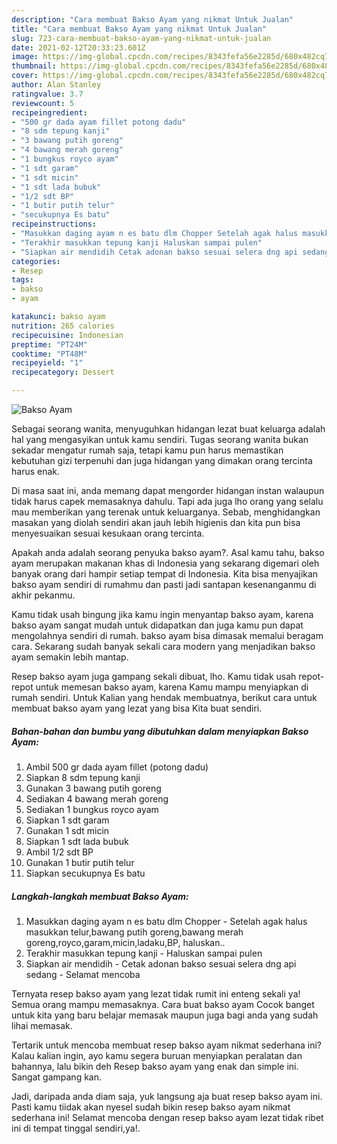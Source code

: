 ```yaml
---
description: "Cara membuat Bakso Ayam yang nikmat Untuk Jualan"
title: "Cara membuat Bakso Ayam yang nikmat Untuk Jualan"
slug: 723-cara-membuat-bakso-ayam-yang-nikmat-untuk-jualan
date: 2021-02-12T20:33:23.601Z
image: https://img-global.cpcdn.com/recipes/8343fefa56e2285d/680x482cq70/bakso-ayam-foto-resep-utama.jpg
thumbnail: https://img-global.cpcdn.com/recipes/8343fefa56e2285d/680x482cq70/bakso-ayam-foto-resep-utama.jpg
cover: https://img-global.cpcdn.com/recipes/8343fefa56e2285d/680x482cq70/bakso-ayam-foto-resep-utama.jpg
author: Alan Stanley
ratingvalue: 3.7
reviewcount: 5
recipeingredient:
- "500 gr dada ayam fillet potong dadu"
- "8 sdm tepung kanji"
- "3 bawang putih goreng"
- "4 bawang merah goreng"
- "1 bungkus royco ayam"
- "1 sdt garam"
- "1 sdt micin"
- "1 sdt lada bubuk"
- "1/2 sdt BP"
- "1 butir putih telur"
- "secukupnya Es batu"
recipeinstructions:
- "Masukkan daging ayam n es batu dlm Chopper Setelah agak halus masukkan telur,bawang putih goreng,bawang merah goreng,royco,garam,micin,ladaku,BP, haluskan.."
- "Terakhir masukkan tepung kanji Haluskan sampai pulen"
- "Siapkan air mendidih Cetak adonan bakso sesuai selera dng api sedang Selamat mencoba"
categories:
- Resep
tags:
- bakso
- ayam

katakunci: bakso ayam 
nutrition: 265 calories
recipecuisine: Indonesian
preptime: "PT24M"
cooktime: "PT48M"
recipeyield: "1"
recipecategory: Dessert

---
```



![Bakso Ayam](https://img-global.cpcdn.com/recipes/8343fefa56e2285d/680x482cq70/bakso-ayam-foto-resep-utama.jpg)

Sebagai seorang wanita, menyuguhkan hidangan lezat buat keluarga adalah hal yang mengasyikan untuk kamu sendiri. Tugas seorang  wanita bukan sekadar mengatur rumah saja, tetapi kamu pun harus memastikan kebutuhan gizi terpenuhi dan juga hidangan yang dimakan orang tercinta harus enak.

Di masa  saat ini, anda memang dapat mengorder hidangan instan walaupun tidak harus capek memasaknya dahulu. Tapi ada juga lho orang yang selalu mau memberikan yang terenak untuk keluarganya. Sebab, menghidangkan masakan yang diolah sendiri akan jauh lebih higienis dan kita pun bisa menyesuaikan sesuai kesukaan orang tercinta. 



Apakah anda adalah seorang penyuka bakso ayam?. Asal kamu tahu, bakso ayam merupakan makanan khas di Indonesia yang sekarang digemari oleh banyak orang dari hampir setiap tempat di Indonesia. Kita bisa menyajikan bakso ayam sendiri di rumahmu dan pasti jadi santapan kesenanganmu di akhir pekanmu.

Kamu tidak usah bingung jika kamu ingin menyantap bakso ayam, karena bakso ayam sangat mudah untuk didapatkan dan juga kamu pun dapat mengolahnya sendiri di rumah. bakso ayam bisa dimasak memalui beragam cara. Sekarang sudah banyak sekali cara modern yang menjadikan bakso ayam semakin lebih mantap.

Resep bakso ayam juga gampang sekali dibuat, lho. Kamu tidak usah repot-repot untuk memesan bakso ayam, karena Kamu mampu menyiapkan di rumah sendiri. Untuk Kalian yang hendak membuatnya, berikut cara untuk membuat bakso ayam yang lezat yang bisa Kita buat sendiri.

<!--inarticleads1-->

##### Bahan-bahan dan bumbu yang dibutuhkan dalam menyiapkan Bakso Ayam:

1. Ambil 500 gr dada ayam fillet (potong dadu)
1. Siapkan 8 sdm tepung kanji
1. Gunakan 3 bawang putih goreng
1. Sediakan 4 bawang merah goreng
1. Sediakan 1 bungkus royco ayam
1. Siapkan 1 sdt garam
1. Gunakan 1 sdt micin
1. Siapkan 1 sdt lada bubuk
1. Ambil 1/2 sdt BP
1. Gunakan 1 butir putih telur
1. Siapkan secukupnya Es batu




<!--inarticleads2-->

##### Langkah-langkah membuat Bakso Ayam:

1. Masukkan daging ayam n es batu dlm Chopper - Setelah agak halus masukkan telur,bawang putih goreng,bawang merah goreng,royco,garam,micin,ladaku,BP, haluskan..
1. Terakhir masukkan tepung kanji - Haluskan sampai pulen
1. Siapkan air mendidih - Cetak adonan bakso sesuai selera dng api sedang - Selamat mencoba




Ternyata resep bakso ayam yang lezat tidak rumit ini enteng sekali ya! Semua orang mampu memasaknya. Cara buat bakso ayam Cocok banget untuk kita yang baru belajar memasak maupun juga bagi anda yang sudah lihai memasak.

Tertarik untuk mencoba membuat resep bakso ayam nikmat sederhana ini? Kalau kalian ingin, ayo kamu segera buruan menyiapkan peralatan dan bahannya, lalu bikin deh Resep bakso ayam yang enak dan simple ini. Sangat gampang kan. 

Jadi, daripada anda diam saja, yuk langsung aja buat resep bakso ayam ini. Pasti kamu tiidak akan nyesel sudah bikin resep bakso ayam nikmat sederhana ini! Selamat mencoba dengan resep bakso ayam lezat tidak ribet ini di tempat tinggal sendiri,ya!.

